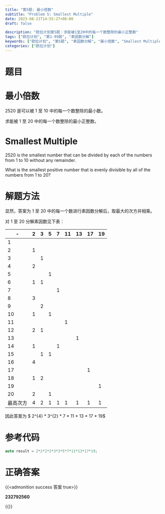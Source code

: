 ```yaml
---
title: "第5题: 最小倍数"
subtitle: "Problem 5: Smallest Multiple"
date: 2023-08-21T14:55:27+08:00
draft: false

description: "欧拉计划第5题：求能被1至20中的每一个数整除的最小正整数"
tags: ["欧拉计划", "第1-99题", "素因数分解"]
keywords: ["欧拉计划", "第5题", "素因数分解", "最小倍数", "Smallest Multiple"]
categories: ["欧拉计划"]
---
```

# 题目

# 最小倍数

$2520$ 是可以被 $1$ 至 $10$ 中的每一个数整除的最小数。

求能被 $1$ 至 $20$ 中的每一个数整除的最小正整数。

# Smallest Multiple

$2520$ is the smallest number that can be divided by each of the numbers from $1$ to $10$ without any remainder.

What is the smallest positive number that is evenly divisible by all of the numbers from $1$ to $20$?

# 解题方法

显然，答案为 $1$ 至 $20$ 中的每一个数进行素因数分解后，取最大的次方并相乘。

对 $1$ 至 $20$ 分解素因数见下表：

|-|2|3|5|7|11|13|17|19|
|-|-|-|-|-|--|--|--|--|
|1|||||||||
|2|1||||||||
|3||1|||||||
|4|2||||||||
|5|||1||||||
|6|1|1|||||||
|7||||1|||||
|8|3||||||||
|9||2|||||||
|10|1||1||||||
|11|||||1||||
|12|2|1|||||||
|13||||||1|||
|14|1|||1|||||
|15||1|1||||||
|16|4||||||||
|17|||||||1||
|18|1|2|||||||
|19||||||||1|
|20|2||1||||||
|最高次方|4|2|1|1|1|1|1|1|

因此答案为 $ 2^{4} * 3^{2} * 7 * 11 * 13 * 17 * 19$

# 参考代码

```cpp
auto result = 2*2*2*2*3*3*5*7*11*13*17*19;
```

<div class="hide">

# 正确答案

{{<admonition success 答案 true>}}

**232792560**

{{</admonition >}}

</div>